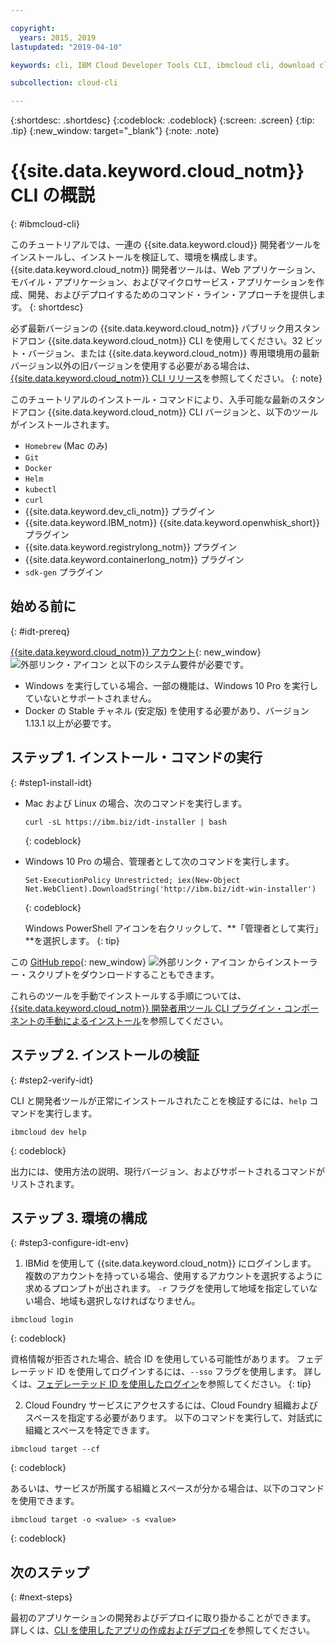 ```yaml
---

copyright:
  years: 2015, 2019
lastupdated: "2019-04-10"

keywords: cli, IBM Cloud Developer Tools CLI, ibmcloud cli, download cli, ibmcloud dev, cloud cli, dev plugin, dev plug-in, cloud command line, developer tools, dev tools, install cloud cli, getting started cli

subcollection: cloud-cli

---
```


{:shortdesc: .shortdesc}
{:codeblock: .codeblock}
{:screen: .screen}
{:tip: .tip}
{:new_window: target="_blank"}
{:note: .note}

# {{site.data.keyword.cloud_notm}} CLI の概説
{: #ibmcloud-cli}

このチュートリアルでは、一連の {{site.data.keyword.cloud}} 開発者ツールをインストールし、インストールを検証して、環境を構成します。 {{site.data.keyword.cloud_notm}} 開発者ツールは、Web アプリケーション、モバイル・アプリケーション、およびマイクロサービス・アプリケーションを作成、開発、およびデプロイするためのコマンド・ライン・アプローチを提供します。
{: shortdesc}

必ず最新バージョンの {{site.data.keyword.cloud_notm}} パブリック用スタンドアロン {{site.data.keyword.cloud_notm}} CLI を使用してください。32 ビット・バージョン、または {{site.data.keyword.cloud_notm}} 専用環境用の最新バージョン以外の旧バージョンを使用する必要がある場合は、[{{site.data.keyword.cloud_notm}} CLI リリース](/docs/cli?topic=cloud-cli-cli-releases)を参照してください。
{: note}

このチュートリアルのインストール・コマンドにより、入手可能な最新のスタンドアロン {{site.data.keyword.cloud_notm}} CLI バージョンと、以下のツールがインストールされます。

* `Homebrew` (Mac のみ)
* `Git`
* `Docker`
* `Helm`
* `kubectl`
* `curl`
* {{site.data.keyword.dev_cli_notm}} プラグイン
* {{site.data.keyword.IBM_notm}} {{site.data.keyword.openwhisk_short}} プラグイン
* {{site.data.keyword.registrylong_notm}} プラグイン
* {{site.data.keyword.containerlong_notm}} プラグイン
* `sdk-gen` プラグイン

## 始める前に
{: #idt-prereq}

[{{site.data.keyword.cloud_notm}} アカウント](https://cloud.ibm.com/){: new_window} ![外部リンク・アイコン](../icons/launch-glyph.svg "外部リンク・アイコン") と以下のシステム要件が必要です。

* Windows を実行している場合、一部の機能は、Windows 10 Pro を実行していないとサポートされません。
* Docker の Stable チャネル (安定版) を使用する必要があり、バージョン 1.13.1 以上が必要です。

## ステップ 1. インストール・コマンドの実行
{: #step1-install-idt}

* Mac および Linux の場合、次のコマンドを実行します。
  ```
  curl -sL https://ibm.biz/idt-installer | bash
  ```
  {: codeblock}

* Windows 10 Pro の場合、管理者として次のコマンドを実行します。
  ```
  Set-ExecutionPolicy Unrestricted; iex(New-Object Net.WebClient).DownloadString('http://ibm.biz/idt-win-installer')
  ```
  {: codeblock}

  Windows PowerShell アイコンを右クリックして、**「管理者として実行」**を選択します。
  {: tip}

この [GitHub repo](https://github.com/IBM-Cloud/ibm-cloud-developer-tools){: new_window} ![外部リンク・アイコン](../icons/launch-glyph.svg "外部リンク・アイコン") からインストーラー・スクリプトをダウンロードすることもできます。

これらのツールを手動でインストールする手順については、[{{site.data.keyword.cloud_notm}} 開発者用ツール CLI プラグイン・コンポーネントの手動によるインストール](/docs/cli?topic=cloud-cli-install-devtools-manually#install-devtools-manually)を参照してください。

## ステップ 2. インストールの検証
{: #step2-verify-idt}

CLI と開発者ツールが正常にインストールされたことを検証するには、`help` コマンドを実行します。
```
ibmcloud dev help
```
{: codeblock}

出力には、使用方法の説明、現行バージョン、およびサポートされるコマンドがリストされます。

## ステップ 3. 環境の構成
{: #step3-configure-idt-env}

1. IBMid を使用して {{site.data.keyword.cloud_notm}} にログインします。 複数のアカウントを持っている場合、使用するアカウントを選択するように求めるプロンプトが出されます。 `-r` フラグを使用して地域を指定していない場合、地域も選択しなければなりません。
  ```
  ibmcloud login
  ```
  {: codeblock}
  
  資格情報が拒否された場合、統合 ID を使用している可能性があります。 フェデレーテッド ID を使用してログインするには、`--sso` フラグを使用します。 詳しくは、[フェデレーテッド ID を使用したログイン](/docs/iam/federated_id?topic=iam-federated_id#federated_id)を参照してください。
  {: tip}

2. Cloud Foundry サービスにアクセスするには、Cloud Foundry 組織およびスペースを指定する必要があります。 以下のコマンドを実行して、対話式に組織とスペースを特定できます。
  ```
  ibmcloud target --cf
  ```
  {: codeblock}

  あるいは、サービスが所属する組織とスペースが分かる場合は、以下のコマンドを使用できます。
  ```
  ibmcloud target -o <value> -s <value>
  ```
  {: codeblock}

## 次のステップ
{: #next-steps}

最初のアプリケーションの開発およびデプロイに取り掛かることができます。 詳しくは、[CLI を使用したアプリの作成およびデプロイ](/docs/apps?topic=creating-apps-create-deploy-app-cli#create-deploy-app-cli)を参照してください。
